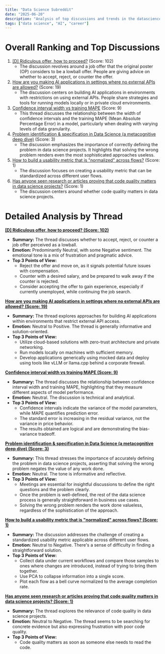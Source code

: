 ```yaml
---
title: "Data Science Subreddit"
date: "2025-06-20"
description: "Analysis of top discussions and trends in the datascience subreddit"
tags: ["data science", "AI", "career"]
---
```


# Overall Ranking and Top Discussions
1.  [[D] Ridiculous offer, how to proceed?](https://www.reddit.com/r/datascience/comments/1lg5mrg/ridiculous_offer_how_to_proceed/) (Score: 102)
    *   The discussion revolves around a job offer that the original poster (OP) considers to be a lowball offer. People are giving advice on whether to accept, reject, or counter the offer.
2.  [How are you making AI applications in settings where no external APIs are allowed?](https://www.reddit.com/r/datascience/comments/1lg4t92/how_are_you_making_ai_applications_in_settings/) (Score: 19)
    *   The discussion centers on building AI applications in environments with restrictions on using external APIs. People share strategies and tools for running models locally or in private cloud environments.
3.  [Confidence interval width vs training MAPE](https://www.reddit.com/r/datascience/comments/1lfp3ge/confidence_interval_width_vs_training_mape/) (Score: 9)
    *   This thread discusses the relationship between the width of confidence intervals and the training MAPE (Mean Absolute Percentage Error) in a model, particularly when dealing with varying levels of data granularity.
4.  [Problem identification & specification in Data Science (a metacognitive deep dive)](https://www.reddit.com/r/datascience/comments/1lg5043/problem_identification_specification_in_data/) (Score: 3)
    *   The discussion emphasizes the importance of correctly defining the problem in data science projects. It highlights that solving the wrong problem renders even the most sophisticated approaches useless.
5.  [How to build a usability metric that is "normalized" across flows?](https://www.reddit.com/r/datascience/comments/1lg60ju/how_to_build_a_usability_metric_that_is/) (Score: 1)
    *   The discussion focuses on creating a usability metric that can be standardized across different user flows.
6.  [Has anyone seen research or articles proving that code quality matters in data science projects?](https://www.reddit.com/r/datascience/comments/1lgdg9j/has_anyone_seen_research_or_articles_proving_that/) (Score: 1)
    *   The discussion centers around whether code quality matters in data science projects.

# Detailed Analysis by Thread
**[ [D] Ridiculous offer, how to proceed? (Score: 102)](https://www.reddit.com/r/datascience/comments/1lg5mrg/ridiculous_offer_how_to_proceed/)**
*   **Summary:** The thread discusses whether to accept, reject, or counter a job offer perceived as a lowball.
*   **Emotion:** Predominantly Neutral, with some Negative sentiment. The emotional tone is a mix of frustration and pragmatic advice.
*   **Top 3 Points of View:**
    *   Reject the offer and move on, as it signals potential future issues with compensation.
    *   Counter with a desired salary, and be prepared to walk away if the counter is rejected.
    *   Consider accepting the offer to gain experience, especially if currently unemployed, while continuing the job search.

**[How are you making AI applications in settings where no external APIs are allowed? (Score: 19)](https://www.reddit.com/r/datascience/comments/1lg4t92/how_are_you_making_ai_applications_in_settings/)**
*   **Summary:** The thread explores approaches for building AI applications within environments that restrict external API access.
*   **Emotion:** Neutral to Positive. The thread is generally informative and solution-oriented.
*   **Top 3 Points of View:**
    *   Utilize cloud-based solutions with zero-trust architecture and private networking.
    *   Run models locally on machines with sufficient memory.
    *   Develop applications generically using mocked data and deploy using tools like vLLM or llama.cpp behind a corporate firewall.

**[Confidence interval width vs training MAPE (Score: 9)](https://www.reddit.com/r/datascience/comments/1lfp3ge/confidence_interval_width_vs_training_mape/)**
*   **Summary:** The thread discusses the relationship between confidence interval width and training MAPE, highlighting that they measure different aspects of model performance.
*   **Emotion:** Neutral. The discussion is technical and analytical.
*   **Top 3 Points of View:**
    *   Confidence intervals indicate the variance of the model parameters, while MAPE quantifies prediction error.
    *   The standard error is increasing in the residual variance, not the variance in price behavior.
    *   The results obtained are logical and are demonstrating the bias-variance tradeoff.

**[Problem identification & specification in Data Science (a metacognitive deep dive) (Score: 3)](https://www.reddit.com/r/datascience/comments/1lg5043/problem_identification_specification_in_data/)**
*   **Summary:** This thread stresses the importance of accurately defining the problem in data science projects, asserting that solving the wrong problem negates the value of any work done.
*   **Emotion:** Neutral. The tone is informative and reflective.
*   **Top 3 Points of View:**
    *   Meetings are essential for insightful discussions to define the right questions and the problem clearly.
    *   Once the problem is well-defined, the rest of the data science process is generally straightforward in business use cases.
    *   Solving the wrong problem renders the work done valueless, regardless of the sophistication of the approach.

**[How to build a usability metric that is "normalized" across flows? (Score: 1)](https://www.reddit.com/r/datascience/comments/1lg60ju/how_to_build_a_usability_metric_that_is/)**
*   **Summary:** The discussion addresses the challenge of creating a standardized usability metric applicable across different user flows.
*   **Emotion:** Neutral to Negative. There's a sense of difficulty in finding a straightforward solution.
*   **Top 3 Points of View:**
    *   Collect data under current workflows and compare those samples to ones where changes are introduced, instead of trying to bring them together.
    *   Use PCA to collapse information into a single score.
    *   Plot each flow as a bell curve normalized to the average completion rate.

**[Has anyone seen research or articles proving that code quality matters in data science projects? (Score: 1)](https://www.reddit.com/r/datascience/comments/1lgdg9j/has_anyone_seen_research_or_articles_proving_that/)**
*   **Summary:** The thread explores the relevance of code quality in data science projects.
*   **Emotion:** Neutral to Negative. The thread seems to be searching for concrete evidence but also expressing frustration with poor code quality.
*   **Top 3 Points of View:**
    *   Code quality matters as soon as someone else needs to read the code.
